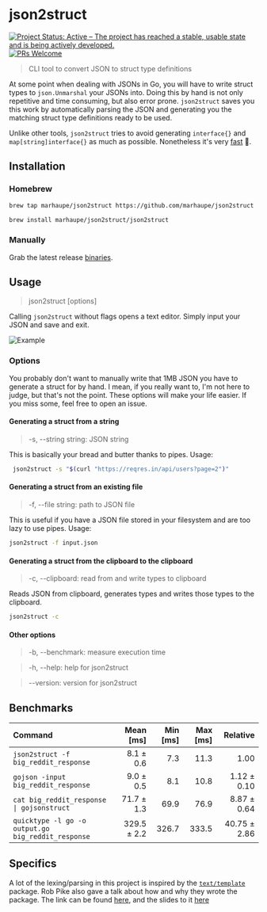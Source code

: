 # json2struct

[![Project Status: Active – The project has reached a stable, usable state and is being actively developed.](https://www.repostatus.org/badges/latest/active.svg)](https://www.repostatus.org/#active)
[![PRs Welcome](https://img.shields.io/badge/PRs-welcome-brightgreen.svg?style=flat-square)](http://makeapullrequest.com)

<!-- [![GoDoc](https://godoc.org/github.com/marhaupe/json2struct?status.svg)](https://godoc.org/github.com/marhaupe/json2struct) -->

> CLI tool to convert JSON to struct type definitions

At some point when dealing with JSONs in Go, you will have to write struct types to `json.Unmarshal` your JSONs into. Doing this by hand is not only repetitive and time consuming, but also error prone. `json2struct` saves you this work by automatically parsing the JSON and generating you the matching struct type definitions ready to be used.

Unlike other tools, `json2struct` tries to avoid generating `interface{}` and `map[string]interface{}` as much as possible. Nonetheless it's very [fast](#benchmarks) 🚀.

## Installation

### Homebrew

```bash
brew tap marhaupe/json2struct https://github.com/marhaupe/json2struct

brew install marhaupe/json2struct/json2struct
```

### Manually

Grab the latest release [binaries](https://github.com/marhaupe/json2struct/releases).

## Usage

> json2struct [options]

Calling `json2struct` without flags opens a text editor. Simply input your JSON and save and exit.

![Example](.github/demo.gif)

### Options

You probably don't want to manually write that 1MB JSON you have to generate a struct for by hand. I mean, if you really want to, I'm not here to judge, but that's not the point. These options will make your life easier. If you miss some, feel free to open an issue.

#### Generating a struct from a string

> -s, --string string: JSON string

This is basically your bread and butter thanks to pipes. Usage:

```bash
 json2struct -s "$(curl "https://reqres.in/api/users?page=2")"
```

#### Generating a struct from an existing file

> -f, --file string: path to JSON file

This is useful if you have a JSON file stored in your filesystem and are too lazy to use pipes. Usage:

```bash
json2struct -f input.json
```

#### Generating a struct from the clipboard to the clipboard

> -c, --clipboard: read from and write types to clipboard

Reads JSON from clipboard, generates types and writes those types to the clipboard.

```bash
json2struct -c
```

#### Other options

> -b, --benchmark: measure execution time

> -h, --help: help for json2struct

> --version: version for json2struct



## Benchmarks

| Command | Mean [ms] | Min [ms] | Max [ms] | Relative |
|:---|---:|---:|---:|---:|
| `json2struct -f big_reddit_response` | 8.1 ± 0.6 | 7.3 | 11.3 | 1.00 |
| `gojson -input big_reddit_response` | 9.0 ± 0.5 | 8.1 | 10.8 | 1.12 ± 0.10 |
| `cat big_reddit_response \| gojsonstruct` | 71.7 ± 1.3 | 69.9 | 76.9 | 8.87 ± 0.64 |
| `quicktype -l go -o output.go big_reddit_response` | 329.5 ± 2.2 | 326.7 | 333.5 | 40.75 ± 2.86 |

## Specifics

A lot of the lexing/parsing in this project is inspired by the [`text/template`](https://go.dev/src/text/template/) package. Rob Pike also gave a talk about how and why they wrote the package. The link can be found [here](https://www.youtube.com/watch?v=HxaD_trXwRE), and the slides to it [here](https://go.dev/talks/2011/lex.slide#1)
